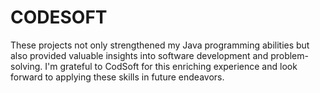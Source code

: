 # CODESOFT
These projects not only strengthened my Java programming abilities but also provided valuable insights into software development and problem-solving. I'm grateful to CodSoft for this enriching experience and look forward to applying these skills in future endeavors.
